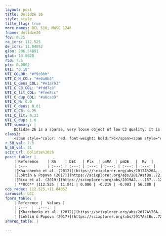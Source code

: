 ```yaml
---
layout: post
title: Dolidze 26
style: style
title_flag: true
more_names: OCL 516; MWSC 1246
fname: dolidze26
fov: 0.25
ra_icrs: 112.525
de_icrs: 11.84052
glon: 206.54891
glat: 13.8628
r50: 7.5
plx: 0.0862
UTI: "0.18"
UTI_COLOR: "#f9c8bb"
UTI_C_N_COL: "#e0a6b3"
UTI_C_dens_COL: "#e1a7b3"
UTI_C_C3_COL: "#fdd7c3"
UTI_C_lit_COL: "#fee8cc"
UTI_C_dup_COL: "#a6cab9"
UTI_C_N: 0.0
UTI_C_dens: 0.01
UTI_C_C3: 0.25
UTI_C_lit: 0.33
UTI_C_dup: 1.0
UTI_summary: |
    Dolidze 26 is a sparse, very loose object of low C3 quality. It is poorly studied in the literature, with no articles listed in the last 6 years.<br><br><span style="color: #99180f; font-weight: bold;">Warning: </span>contains less than 25 stars with <i>P>0.5</i> estimated.
class3: |
    <span style="color: red; font-weight: bold;">C</span><span style="color: red; font-weight: bold;">C</span>
r_50_val: 7.5
N_50_val: 21
scix_url: Dolidze%2026
posit_table: |
    | Reference    | RA    | DEC   | Plx  | pmRA  | pmDE   |  Rv  |
    | :---         | :---: | :---: | :---: | :---: | :---: | :---: |
    |[Kharchenko et al. (2012)](https://scixplorer.org/abs/2012A%26A...543A.156K) | 112.519 | 11.885 | -- | -0.96 | -2.99 | -- |
    |[Loktin & Popova (2017)](https://scixplorer.org/abs/2017AstBu..72..257L) | 112.515 | 11.886 | -- | -2.805 | -2.346 | -- |
    |[Bica et al. (2019)](https://scixplorer.org/abs/2019AJ....157...12B) | 112.516 | 11.894 | -- | -- | -- | -- |
    | **UCC** |112.525 | 11.841 | 0.086 | -0.219 | -0.903 | 56.388 | 
cds_radec: 112.525,+11.84052
carousel: UCC
fpars_table: |
    | Reference |  Values |
    | :---  |  :---:  |
    | [Kharchenko et al. (2012)](https://scixplorer.org/abs/2012A%26A...543A.156K) | `e_bv=0.375, distance=2070, log_age=8.475` |
    | [Loktin & Popova (2017)](https://scixplorer.org/abs/2017AstBu..72..257L) | `E(B-V)=0.042, Dmod=13.004, logt=9.0` |
shared_table: |
    
---
```


